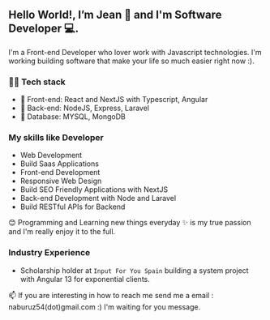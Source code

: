 ## Hello World!, I’m Jean 👋 and I'm Software Developer 💻. 

I'm a Front-end Developer who lover work with Javascript technologies.
I'm working building software that make your life so much easier right now :).


### 👨‍💻 Tech stack
- 🌅 Front-end: React and NextJS with Typescript, Angular
- 🌌 Back-end: NodeJS, Express, Laravel
- 🌆 Database: MYSQL, MongoDB 

### My skills like Developer

- Web Development
- Build Saas Applications 
- Front-end Development
- Responsive Web Design
- Build SEO Friendly Applications with NextJS
- Back-end Development with Node and Laravel
- Build RESTful APIs for Backend

😊 Programming and Learning new things everyday ✨ is my true passion and I'm really enjoy it to the full.

### Industry Experience

- Scholarship holder at `Input For You Spain` building a system project with Angular 13 for exponential clients.

📫 If you are interesting in how to reach me send me a email : naburuz54(dot)gmail.com :) I'm waiting for you message. 
 
